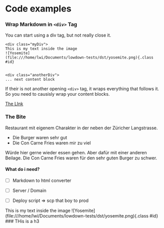 
# Code examples

### Wrap Markdown in `<div>` Tag
You can start using a div tag, but not really close it.

```
<div class="myDiv">
This is my text inside the image
![Yosemite]
(file:///home/lwi/Documents/lowdown-tests/dst/yosemite.png){.class #id}


<div class="anotherDiv">
... next content block
```

If their is not another opening `<div>` tag, it wraps everything that follows it. So you need to causisly wrap your content blocks.

[The LInk](https://www.gaultmillau.ch/life-style/die-besten-burger-der-schweiz)

### The Bite
Restaurant mit eigenem Charakter in der neben der Züricher Langstrasse.
- Die Burger waren sehr gut
- Die Con Carne Fries waren mir zu viel

Würde hier gerne wieder essen gehen. Aber dafür mit einer anderen Beilage. Die Con Carne Fries waren für den sehr guten Burger zu schwer.


#### What do i need?
- [ ] Markdown to html converter
- [ ] Server / Domain
- [ ] Deploy script => scp that boy to prod


<div class="myDiv">
This is my text inside the image
![Yosemite](file:///home/lwi/Documents/lowdown-tests/dst/yosemite.png){.class #id}


<div class="anotherDiv">
### THis is a h3
